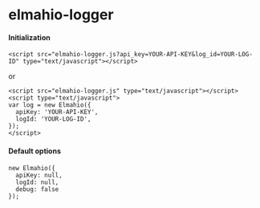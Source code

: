# elmahio-logger

#### Initialization
```
<script src="elmahio-logger.js?api_key=YOUR-API-KEY&log_id=YOUR-LOG-ID" type="text/javascript"></script>
```
or
```
<script src="elmahio-logger.js" type="text/javascript"></script>
<script type="text/javascript">
var log = new Elmahio({
  apiKey: 'YOUR-API-KEY',
  logId: 'YOUR-LOG-ID',
});
</script>
```

#### Default options
```
new Elmahio({
  apiKey: null,
  logId: null,
  debug: false
});
```
